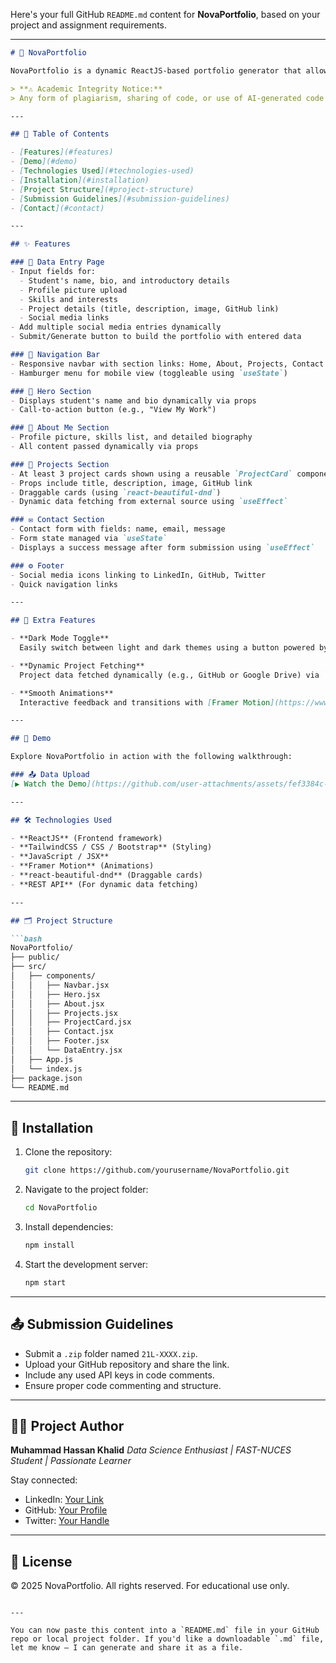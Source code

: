 Here's your full GitHub `README.md` content for **NovaPortfolio**, based on your project and assignment requirements.

---

````markdown
# 🌟 NovaPortfolio

NovaPortfolio is a dynamic ReactJS-based portfolio generator that allows users to create, customize, and display a personal portfolio by entering their details through an intuitive data entry form.

> **⚠️ Academic Integrity Notice:**  
> Any form of plagiarism, sharing of code, or use of AI-generated code is strictly prohibited as per assignment guidelines. Ensure all work is original and properly documented.

---

## 📌 Table of Contents

- [Features](#features)
- [Demo](#demo)
- [Technologies Used](#technologies-used)
- [Installation](#installation)
- [Project Structure](#project-structure)
- [Submission Guidelines](#submission-guidelines)
- [Contact](#contact)

---

## ✨ Features

### 📝 Data Entry Page
- Input fields for:
  - Student's name, bio, and introductory details
  - Profile picture upload
  - Skills and interests
  - Project details (title, description, image, GitHub link)
  - Social media links
- Add multiple social media entries dynamically
- Submit/Generate button to build the portfolio with entered data

### 🧭 Navigation Bar
- Responsive navbar with section links: Home, About, Projects, Contact
- Hamburger menu for mobile view (toggleable using `useState`)

### 🎯 Hero Section
- Displays student's name and bio dynamically via props
- Call-to-action button (e.g., "View My Work")

### 👤 About Me Section
- Profile picture, skills list, and detailed biography
- All content passed dynamically via props

### 💼 Projects Section
- At least 3 project cards shown using a reusable `ProjectCard` component
- Props include title, description, image, GitHub link
- Draggable cards (using `react-beautiful-dnd`)
- Dynamic data fetching from external source using `useEffect`

### ✉️ Contact Section
- Contact form with fields: name, email, message
- Form state managed via `useState`
- Displays a success message after form submission using `useEffect`

### ⚙️ Footer
- Social media icons linking to LinkedIn, GitHub, Twitter
- Quick navigation links

---

## 🌙 Extra Features

- **Dark Mode Toggle**  
  Easily switch between light and dark themes using a button powered by `useState`.

- **Dynamic Project Fetching**  
  Project data fetched dynamically (e.g., GitHub or Google Drive) via `useEffect`.

- **Smooth Animations**  
  Interactive feedback and transitions with [Framer Motion](https://www.framer.com/motion/).

---

## 🎥 Demo

Explore NovaPortfolio in action with the following walkthrough:

### 📤 Data Upload  
[▶️ Watch the Demo](https://github.com/user-attachments/assets/fef3384c-d2af-448d-a9d7-82dfd5f893b0)

---

## 🛠️ Technologies Used

- **ReactJS** (Frontend framework)
- **TailwindCSS / CSS / Bootstrap** (Styling)
- **JavaScript / JSX**
- **Framer Motion** (Animations)
- **react-beautiful-dnd** (Draggable cards)
- **REST API** (For dynamic data fetching)

---

## 🗂️ Project Structure

```bash
NovaPortfolio/
├── public/
├── src/
│   ├── components/
│   │   ├── Navbar.jsx
│   │   ├── Hero.jsx
│   │   ├── About.jsx
│   │   ├── Projects.jsx
│   │   ├── ProjectCard.jsx
│   │   ├── Contact.jsx
│   │   ├── Footer.jsx
│   │   └── DataEntry.jsx
│   ├── App.js
│   └── index.js
├── package.json
└── README.md
````

---

## 🚀 Installation

1. Clone the repository:

   ```bash
   git clone https://github.com/yourusername/NovaPortfolio.git
   ```

2. Navigate to the project folder:

   ```bash
   cd NovaPortfolio
   ```

3. Install dependencies:

   ```bash
   npm install
   ```

4. Start the development server:

   ```bash
   npm start
   ```

---

## 📤 Submission Guidelines

* Submit a `.zip` folder named `21L-XXXX.zip`.
* Upload your GitHub repository and share the link.
* Include any used API keys in code comments.
* Ensure proper code commenting and structure.

---

## 👨‍🎓 Project Author

**Muhammad Hassan Khalid**
*Data Science Enthusiast | FAST-NUCES Student | Passionate Learner*

Stay connected:

* LinkedIn: [Your Link](#)
* GitHub: [Your Profile](#)
* Twitter: [Your Handle](#)

---

## 📄 License

© 2025 NovaPortfolio. All rights reserved. For educational use only.

```

---

You can now paste this content into a `README.md` file in your GitHub repo or local project folder. If you'd like a downloadable `.md` file, let me know — I can generate and share it as a file.
```
